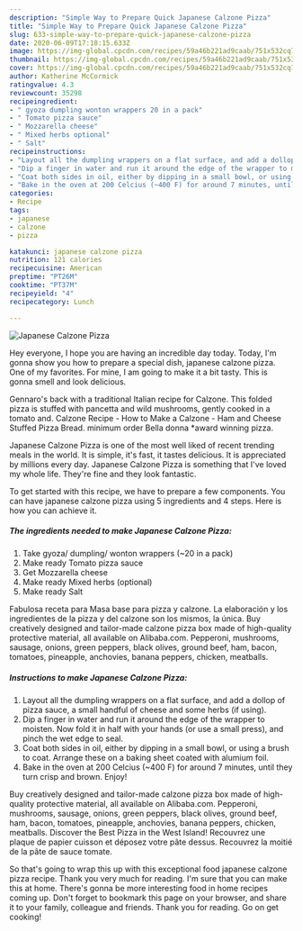```yaml
---
description: "Simple Way to Prepare Quick Japanese Calzone Pizza"
title: "Simple Way to Prepare Quick Japanese Calzone Pizza"
slug: 633-simple-way-to-prepare-quick-japanese-calzone-pizza
date: 2020-06-09T17:18:15.633Z
image: https://img-global.cpcdn.com/recipes/59a46b221ad9caab/751x532cq70/japanese-calzone-pizza-recipe-main-photo.jpg
thumbnail: https://img-global.cpcdn.com/recipes/59a46b221ad9caab/751x532cq70/japanese-calzone-pizza-recipe-main-photo.jpg
cover: https://img-global.cpcdn.com/recipes/59a46b221ad9caab/751x532cq70/japanese-calzone-pizza-recipe-main-photo.jpg
author: Katherine McCormick
ratingvalue: 4.3
reviewcount: 35298
recipeingredient:
- " gyoza dumpling wonton wrappers 20 in a pack"
- " Tomato pizza sauce"
- " Mozzarella cheese"
- " Mixed herbs optional"
- " Salt"
recipeinstructions:
- "Layout all the dumpling wrappers on a flat surface, and add a dollop of pizza sauce, a small handful of cheese and some herbs (if using)."
- "Dip a finger in water and run it around the edge of the wrapper to moisten. Now fold it in half with your hands (or use a small press), and pinch the wet edge to seal."
- "Coat both sides in oil, either by dipping in a small bowl, or using a brush to coat. Arrange these on a baking sheet coated with alumium foil."
- "Bake in the oven at 200 Celcius (~400 F) for around 7 minutes, until they turn crisp and brown. Enjoy!"
categories:
- Recipe
tags:
- japanese
- calzone
- pizza

katakunci: japanese calzone pizza 
nutrition: 121 calories
recipecuisine: American
preptime: "PT26M"
cooktime: "PT37M"
recipeyield: "4"
recipecategory: Lunch

---
```



![Japanese Calzone Pizza](https://img-global.cpcdn.com/recipes/59a46b221ad9caab/751x532cq70/japanese-calzone-pizza-recipe-main-photo.jpg)

Hey everyone, I hope you are having an incredible day today. Today, I'm gonna show you how to prepare a special dish, japanese calzone pizza. One of my favorites. For mine, I am going to make it a bit tasty. This is gonna smell and look delicious.

Gennaro&#39;s back with a traditional Italian recipe for Calzone. This folded pizza is stuffed with pancetta and wild mushrooms, gently cooked in a tomato and. Calzone Recipe - How to Make a Calzone - Ham and Cheese Stuffed Pizza Bread. minimum order Bella donna *award winning pizza.

Japanese Calzone Pizza is one of the most well liked of recent trending meals in the world. It is simple, it's fast, it tastes delicious. It is appreciated by millions every day. Japanese Calzone Pizza is something that I've loved my whole life. They're fine and they look fantastic.


To get started with this recipe, we have to prepare a few components. You can have japanese calzone pizza using 5 ingredients and 4 steps. Here is how you can achieve it.

<!--inarticleads1-->

##### The ingredients needed to make Japanese Calzone Pizza:

1. Take  gyoza/ dumpling/ wonton wrappers (~20 in a pack)
1. Make ready  Tomato pizza sauce
1. Get  Mozzarella cheese
1. Make ready  Mixed herbs (optional)
1. Make ready  Salt


Fabulosa receta para Masa base para pizza y calzone. La elaboración y los ingredientes de la pizza y del calzone son los mismos, la única. Buy creatively designed and tailor-made calzone pizza box made of high-quality protective material, all available on Alibaba.com. Pepperoni, mushrooms, sausage, onions, green peppers, black olives, ground beef, ham, bacon, tomatoes, pineapple, anchovies, banana peppers, chicken, meatballs. 

<!--inarticleads2-->

##### Instructions to make Japanese Calzone Pizza:

1. Layout all the dumpling wrappers on a flat surface, and add a dollop of pizza sauce, a small handful of cheese and some herbs (if using).
1. Dip a finger in water and run it around the edge of the wrapper to moisten. Now fold it in half with your hands (or use a small press), and pinch the wet edge to seal.
1. Coat both sides in oil, either by dipping in a small bowl, or using a brush to coat. Arrange these on a baking sheet coated with alumium foil.
1. Bake in the oven at 200 Celcius (~400 F) for around 7 minutes, until they turn crisp and brown. Enjoy!


Buy creatively designed and tailor-made calzone pizza box made of high-quality protective material, all available on Alibaba.com. Pepperoni, mushrooms, sausage, onions, green peppers, black olives, ground beef, ham, bacon, tomatoes, pineapple, anchovies, banana peppers, chicken, meatballs. Discover the Best Pizza in the West Island! Recouvrez une plaque de papier cuisson et déposez votre pâte dessus. Recouvrez la moitié de la pâte de sauce tomate. 

So that's going to wrap this up with this exceptional food japanese calzone pizza recipe. Thank you very much for reading. I'm sure that you can make this at home. There's gonna be more interesting food in home recipes coming up. Don't forget to bookmark this page on your browser, and share it to your family, colleague and friends. Thank you for reading. Go on get cooking!
